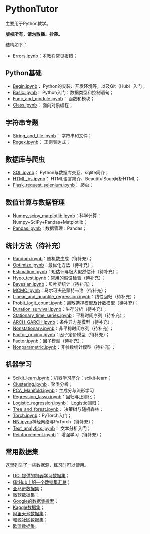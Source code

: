# PythonTutor

主要用于Python教学。

**版权所有，请勿散播、抄袭。**

结构如下：

* [Errors.ipynb](Errors.ipynb)：本教程常见报错；

## Python基础

* [Begin.ipynb](Begin.ipynb)： Python的安装、开发环境等，以及Git（Hub）入门；
* [Basic.ipynb](Basic.ipynb)： Python入门：数据类型和控制语句；
* [Func_and_module.ipynb](Func_and_module.ipynb)： 函数和模块；
* [Class.ipynb](Class.ipynb)： 面向对象编程；

## 字符串专题

* [String_and_file.ipynb](String_and_file.ipynb)： 字符串和文件；
* [Regex.ipynb](Regex.ipynb)： 正则表达式；

## 数据库与爬虫

* [SQL.ipynb](SQL.ipynb)： Python与数据库交互、sqlite简介；
* [HTML_bs.ipynb](HTML_bs.ipynb)： HTML语言简介、BeautifulSoup解析HTML；
* [Flask_request_selenium.ipynb](Flask_request_selenium.ipynb)： 爬虫；

## 数值计算与数据管理

* [Numpy_scipy_matplotlib.ipynb](Numpy_scipy_matplotlib.ipynb)：科学计算： Numpy+SciPy+Pandas+Matplotlib；
* [Pandas.ipynb](Pandas.ipynb)：数据管理：Pandas；

## 统计方法（待补充）

* [Random.ipynb](Random.ipynb)：随机数生成（待补充）；
* [Optimize.ipynb](Optimize.ipynb)：最优化方法（待补充）；
* [Estimation.ipynb](Estimation.ipynb)：矩估计与极大似然估计（待补充）；
* [Hypo_test.ipynb](Hypo_test.ipynb)：常用的假设检验（待补充）；
* [Bayesian.ipynb](Bayesian.ipynb)：贝叶斯统计（待补充）；
* [MCMC.ipynb](MCMC.ipynb)：马尔可夫链蒙特卡洛（待补充）；
* [Linear_and_quantile_regression.ipynb](Linear_and_quantile_regression.ipynb)：线性回归（待补充）；
* [Probit_logit_count.ipynb](Probit_logit_count.ipynb)：离散选择模型及计数模型（待补充）；
* [Duration_survival.ipynb](Duration_survival.ipynb)：生存分析（待补充）；
* [Stationary_time_series.ipynb](Stationary_time_series.ipynb)：平稳时间序列（待补充）；
* [ARCH_GARCH.ipynb](ARCH_GARCH.ipynb)：条件异方差模型（待补充）；
* [Nonstationary.ipynb](Nonstationary.ipynb)：非平稳时间序列（待补充）；
* [Factor_pricing.ipynb](Factor_pricing.ipynb)：因子定价模型（待补充）；
* [Factor.ipynb](Factor.ipynb)：因子模型（待补充）；
* [Nonparametric.ipynb](Nonparametric.ipynb)：非参数统计模型（待补充）；

## 机器学习

* [Scikit_learn.ipynb](Scikit_learn.ipynb)：机器学习简介：scikit-learn；
* [Clustering.ipynb](Clustering.ipynb)：聚类分析；
* [PCA_Manifold.ipynb](PCA_Manifold.ipynb)：主成分与流形学习
* [Regression_lasso.ipynb](Regression_lasso.ipynb)：回归与正则化；
* [Logistic_regression.ipynb](Logistic_regression.ipynb)： Logistic回归；
* [Tree_and_forest.ipynb](Tree_and_forest.ipynb)： 决策树与随机森林；
* [Torch.ipynb](Torch.ipynb)：PyTorch入门；
* [NN.ipynb](NN.ipynb)神经网络与PyTorch（待补充）；
* [Text_analytics.ipynb](Text_analytics.ipynb)： 文本分析入门；
* [Reinforcement.ipynb](Reinforcement.ipynb)： 增强学习（待补充）；

## 常用数据集

这里列举了一些数据源，练习时可以使用。

* [UCI 提供的机器学习数据集](https://archive.ics.uci.edu/ml/datasets.php)；
* [GitHub上的一个数据集汇总](https://github.com/awesomedata/awesome-public-datasets)；
* [亚马逊数据集](https://registry.opendata.aws)；
* [微软数据集](https://msropendata.com)；
* [Google的数据集搜索](https://toolbox.google.com/datasetsearch)；
* [Kaggle数据集](https://www.kaggle.com/datasets)；
* [阿里天池数据集](https://tianchi.aliyun.com/dataset)；
* [和鲸社区数据集](https://www.kesci.com/home/dataset)；
* [欧盟数据集](https://data.europa.eu/euodp/data/dataset)。
